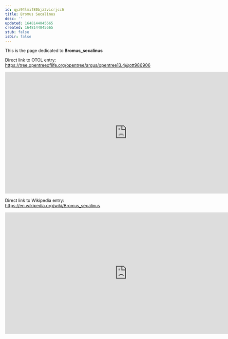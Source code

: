 ```yaml
---
id: qyz94lmif80bjz3vicrjcc6
title: Bromus Secalinus
desc: ''
updated: 1648144045665
created: 1648144045665
stub: false
isDir: false
---
```

This is the page dedicated to **Bromus_secalinus**


Direct link to OTOL entry: https://tree.opentreeoflife.org/opentree/argus/opentree13.4@ott986906



<html>
    <body>
    <iframe src="https://tree.opentreeoflife.org/opentree/argus/opentree13.4@ott986906"
    width="800" height="400" frameborder="0" allowfullscreen> </iframe>
    </body>
</html>
    


Direct link to Wikipedia entry: https://en.wikipedia.org/wiki/Bromus_secalinus



<html>
    <body>
    <iframe src="https://en.wikipedia.org/wiki/Bromus_secalinus"
    width="800" height="400" frameborder="0" allowfullscreen> </iframe>
    </body>
</html>
    
